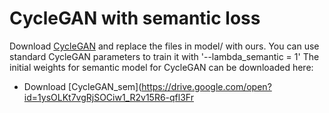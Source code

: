 # CycleGAN with semantic loss
Download [CycleGAN](https://github.com/junyanz/pytorch-CycleGAN-and-pix2pix) and replace the files in model/ with ours.
You can use standard CycleGAN parameters to train it with '--lambda_semantic = 1'
The initial weights for semantic model for CycleGAN can be downloaded here:
* Download [CycleGAN_sem](https://drive.google.com/open?id=1ysOLKt7vgRjSOCiw1_R2v15R6-qfl3Fr
